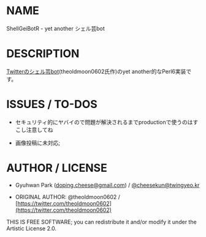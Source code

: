 # NAME

ShellGeiBotR - yet another シェル芸bot

# DESCRIPTION 

[Twitterのシェル芸bot](https://twitter.com/minyoruminyon)(theoldmoon0602氏作)のyet another的なPerl6実装です。


# ISSUES / TO-DOS

* セキュリティ的にヤバイので問題が解決されるまでproductionで使うのはすこし注意してね

* 画像投稿に未対応; 

# AUTHOR / LICENSE

* Gyuhwan Park (doping.cheese@gmail.com) / [@cheesekun@twingyeo.kr](https://twingyeo.kr/@cheesekun)

* ORIGINAL AUTHOR: @theoldmoon0602 / [https://twitter.com/theoldmoon0602](https://twitter.com/theoldmoon0602)

THIS IS FREE SOFTWARE; you can redistribute it and/or modify it under the Artistic License 2.0.